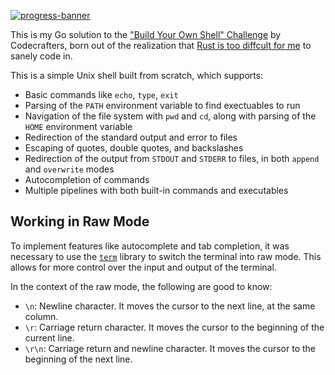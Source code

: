 [![progress-banner](https://backend.codecrafters.io/progress/shell/81b300f3-c367-49d8-a88d-3b72b05cb01b)](https://app.codecrafters.io/users/codecrafters-bot?r=2qF)

This is my Go solution to the ["Build Your Own Shell" Challenge](https://app.codecrafters.io/courses/shell/overview) by Codecrafters, born out of the realization that [Rust is too diffcult for me](https://github.com/EshaanAgg/toy-shell) to sanely code in.  

This is a simple Unix shell built from scratch, which supports:
- Basic commands like `echo`, `type`, `exit`
- Parsing of the `PATH` environment variable to find exectuables to run
- Navigation of the file system with `pwd` and `cd`, along with parsing of the `HOME` environment variable
- Redirection of the standard output and error to files
- Escaping of quotes, double quotes, and backslashes
- Redirection of the output from `STDOUT` and `STDERR` to files, in both `append` and `overwrite` modes
- Autocompletion of commands 
- Multiple pipelines with both built-in commands and executables

## Working in Raw Mode

To implement features like autocomplete and tab completion, it was necessary to use the [`term`](https://pkg.go.dev/golang.org/x/term) library to switch the terminal into raw mode. This allows for more control over the input and output of the terminal.

In the context of the raw mode, the following are good to know:
- `\n`: Newline character. It moves the cursor to the next line, at the same column.
- `\r`: Carriage return character. It moves the cursor to the beginning of the current line.
- `\r\n`: Carriage return and newline character. It moves the cursor to the beginning of the next line.